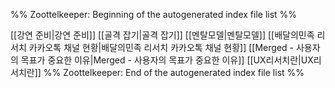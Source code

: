 %% Zoottelkeeper: Beginning of the autogenerated index file list %%


 [[강연 준비|강연 준비]]
 [[골격 잡기|골격 잡기]]
 [[멘탈모델|멘탈모델]]
 [[배달의민족 리서치 카카오톡 채널 현황|배달의민족 리서치 카카오톡 채널 현황]]
 [[Merged - 사용자의 목표가 중요한 이유|Merged - 사용자의 목표가 중요한 이유]]
 [[UX리서치란|UX리서치란]]
%% Zoottelkeeper: End of the autogenerated index file list %%
